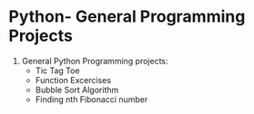 # Python- General Programming Projects
<ol>
<li>General Python Programming projects:
 <ul>
<li>Tic Tag Toe</li>
<li>Function Excercises</li>
<li>Bubble Sort Algorithm</li>
<li>Finding nth Fibonacci number</li>
</ul>
</li>
 
